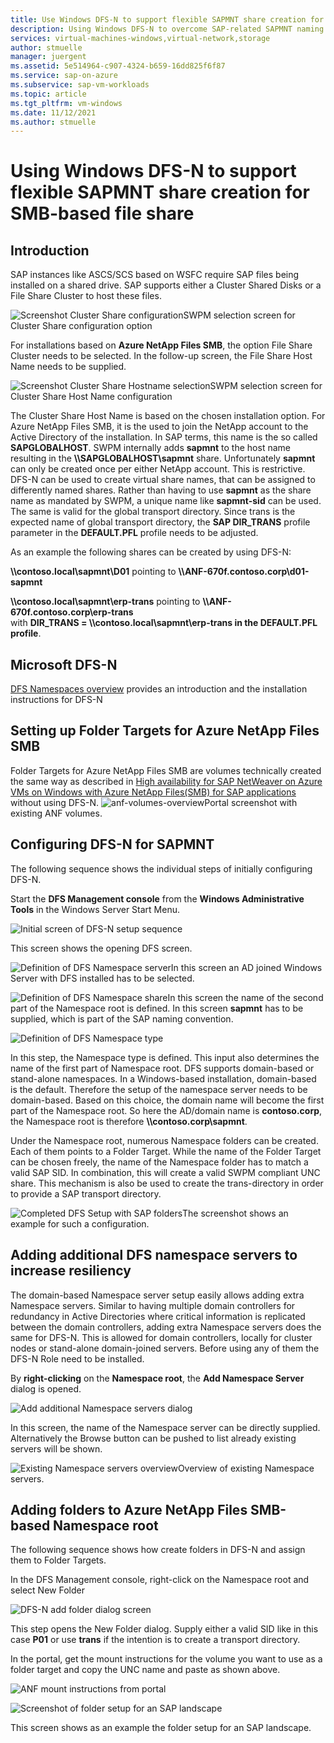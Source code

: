 ```yaml
---
title: Use Windows DFS-N to support flexible SAPMNT share creation for SMB based file shares
description: Using Windows DFS-N to overcome SAP-related SAPMNT naming limitations for Azure NetApp Files SMB or Azure Files Premium SMB
services: virtual-machines-windows,virtual-network,storage
author: stmuelle
manager: juergent
ms.assetid: 5e514964-c907-4324-b659-16dd825f6f87
ms.service: sap-on-azure
ms.subservice: sap-vm-workloads
ms.topic: article
ms.tgt_pltfrm: vm-windows
ms.date: 11/12/2021
ms.author: stmuelle
---
```


# Using Windows DFS-N to support flexible SAPMNT share creation for SMB-based file share

## Introduction

SAP instances like ASCS/SCS based on WSFC require SAP files being installed on a shared drive. SAP supports either a Cluster Shared Disks or a File Share Cluster to host these files.

![Screenshot Cluster Share configuration](media/virtual-machines-shared-sap-high-availability-guide/swpm-01.png)SWPM selection screen for Cluster Share configuration option

For installations based on **Azure NetApp Files SMB**, the option File Share Cluster needs to be selected. In the follow-up screen, the File Share Host Name needs to be supplied.

![Screenshot Cluster Share Hostname selection](media/virtual-machines-shared-sap-high-availability-guide/swpm-02.png)SWPM selection screen for Cluster Share Host Name configuration

The Cluster Share Host Name is based on the chosen installation option. For Azure NetApp Files SMB, it is the used to join the NetApp account to the Active Directory of the installation. In SAP terms, this name is the so called **SAPGLOBALHOST**.
SWPM internally adds **sapmnt** to the host name resulting in the **\\\SAPGLOBALHOST\sapmnt**  share. Unfortunately **sapmnt** can only be created once per either NetApp account. This is restrictive. DFS-N can be used to create virtual share names, that can be assigned to differently named shares. Rather than having to use **sapmnt** as the share name as mandated by SWPM, a unique name like **sapmnt-sid** can be used. The same is valid for the global transport directory. Since trans is the expected name of global transport directory, the **SAP DIR_TRANS** profile parameter in the **DEFAULT.PFL** profile needs to be adjusted.

As an example the following shares can be created by using DFS-N:  

**\\\contoso.local\sapmnt\\D01** pointing to **\\\ANF-670f.contoso.corp\\d01-sapmnt**  

**\\\contoso.local\sapmnt\\erp-trans** pointing to **\\\ANF-670f.contoso.corp\\erp-trans**  
with **DIR_TRANS = \\\contoso.local\sapmnt\erp-trans in the DEFAULT.PFL profile**.

## Microsoft DFS-N

[DFS Namespaces overview](/windows-server/storage/dfs-namespaces/dfs-overview) provides an introduction and the installation instructions for DFS-N

## Setting up Folder Targets for Azure NetApp Files SMB

 Folder Targets for Azure NetApp Files SMB are volumes technically created the same way as described in [High availability for SAP NetWeaver on Azure VMs on Windows with Azure NetApp Files(SMB) for SAP applications](./high-availability-guide-windows-netapp-files-smb.md) without using DFS-N. 
![anf-volumes-overview](media/virtual-machines-shared-sap-high-availability-guide/anf-volumes.png)Portal screenshot with existing ANF volumes.

## Configuring DFS-N for SAPMNT

The following sequence shows the individual steps of initially configuring DFS-N. 

Start the **DFS Management console** from the **Windows Administrative Tools** in the Windows Server Start Menu.

![Initial screen of DFS-N setup sequence](media/virtual-machines-shared-sap-high-availability-guide/dfs-setup-01.png)

This screen shows the opening DFS screen.

![Definition of DFS Namespace server](media/virtual-machines-shared-sap-high-availability-guide/dfs-setup-07.png)In this screen an AD joined Windows Server with DFS installed has to be selected.

![Definition of DFS Namespace share](media/virtual-machines-shared-sap-high-availability-guide/dfs-setup-08.png)In this screen the name of the second part of the Namespace root is defined. In this screen **sapmnt** has to be supplied, which is part of the SAP naming convention.

![Definition of DFS Namespace type](media/virtual-machines-shared-sap-high-availability-guide/dfs-setup-09.png)

In this step, the Namespace type is defined. This input also determines the name of the first part of Namespace root. DFS supports domain-based or stand-alone namespaces. In a Windows-based installation, domain-based is the default. Therefore the setup of the namespace server needs to be domain-based. Based on this choice, the domain name will become the first part of the Namespace root. So here the AD/domain name is **contoso.corp**, the Namespace root is therefore **\\\contoso.corp\sapmnt**.

Under the Namespace root, numerous Namespace folders can be created. Each of them points to a Folder Target. While the name of the Folder Target can be chosen freely, the name of the Namespace folder has to match a valid SAP SID. In combination, this will create a valid SWPM compliant UNC share. This mechanism is also be used to create the trans-directory in order to provide a SAP transport directory.

![Completed DFS Setup with SAP folders](media/virtual-machines-shared-sap-high-availability-guide/dfs-setup-11.png)The screenshot shows an example for such a configuration.

## Adding additional DFS namespace servers to increase resiliency

The domain-based Namespace server setup easily allows adding extra Namespace servers. Similar to having multiple domain controllers for redundancy in Active Directories where critical information is replicated between the domain controllers, adding extra Namespace servers does the same for DFS-N. This is allowed for domain controllers, locally for cluster nodes or stand-alone domain-joined servers. Before using any of them the DFS-N Role need to be installed.

By **right-clicking** on the **Namespace root**, the **Add Namespace Server** dialog is opened.

![Add additional Namespace servers dialog](media/virtual-machines-shared-sap-high-availability-guide/dfs-add-nss-07.png)

In this screen, the name of the Namespace server can be directly supplied. Alternatively the Browse button can be pushed to list already existing servers will be shown.

![Existing Namespace servers overview](media/virtual-machines-shared-sap-high-availability-guide/dfs-add-nss-08.png)Overview of existing Namespace servers.

## Adding folders to Azure NetApp Files SMB-based Namespace root

The following sequence shows how create folders in DFS-N and assign them to Folder Targets.

In the DFS Management console, right-click on the Namespace root and select New Folder 

![DFS-N add folder dialog screen](media/virtual-machines-shared-sap-high-availability-guide/dfs-add-folder-05.png)

This step opens the New Folder dialog. Supply either a valid SID like in this case **P01** or use **trans** if the intention is to create a transport directory.

In the portal, get the mount instructions for the volume you want to use as a folder target and copy the UNC name and paste as shown above.

![ANF mount instructions from portal](media/virtual-machines-shared-sap-high-availability-guide/dfs-add-folder-04.png)

![Screenshot of folder setup for an SAP landscape](media/virtual-machines-shared-sap-high-availability-guide/dfs-add-folder-08.png)

This screen shows as an example the folder setup for an SAP landscape.
